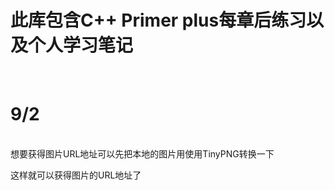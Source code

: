 # 此库包含C++ Primer plus每章后练习以及个人学习笔记
<br>  

# 9/2
<br>
想要获得图片URL地址可以先把本地的图片用使用TinyPNG转换一下 

这样就可以获得图片的URL地址了